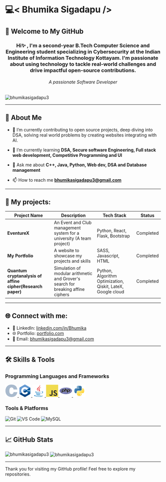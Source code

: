 

<!--
**BhumikaSigadapu3/BhumikaSigadapu3** is a ✨ _special_ ✨ repository because its `README.md` (this file) appears on your GitHub profile.
-->
# 💻< Bhumika Sigadapu />
## 👋 Welcome to My GitHub

<h3 align="center">Hi✨ , I'm a second-year B.Tech Computer Science and Engineering student specializing in Cybersecurity at the Indian Institute of Information Technology Kottayam. I'm passionate about using technology to tackle real-world challenges and drive impactful open-source contributions.</h3>
<h6 align="center">A passionate Software Developer</h6>

<p align="left"> <img src="https://komarev.com/ghpvc/?username=bhumikasigadapu3&label=Profile%20views&color=0e75b6&style=flat" alt="bhumikasigadapu3" /> </p>

---

## 🌟 About Me

- 🔭 I’m currently contributing to open source projects, deep diving into DSA, solving real world problems by creating websites integrating with AI.

- 🌱 I’m currently learning **DSA, Secure software Engineering, Full stack web development, Competitive Programming and UI**

- 💬 Ask me about **C++, Java, Python, Web dev, DSA and Database management**

- 📫 How to reach me **bhumikasigadapu3@gmail.com**

---

## 💼 My projects: 

| Project Name                 | Description                                  | Tech Stack               | Status      |  
| ---------------------------- | -------------------------------------------- | ------------------------ | ----------- | 
| **EventureX**           | An Event and Club management system for a university (A team project) | Python, React, Flask, Bootstrap          | Completed |  
| **My Portfolio**             | A website to showcase my projects and skills | SASS, Javascript, HTML  | Completed |  
| **Quantum cryptanalysis of affine cipher(Research paper)** |  Simulation of modular arithmetic and Grover's search for breaking affine ciphers  | Python, Algorithm Optimization, Qiskit, LateX, Google cloud           | Completed   |  


---


## 🌐 Connect with me: 


- 💼 LinkedIn: [linkedin.com/in/Bhumika](https://www.linkedin.com/in/bhumika-sigadapu-44b34a280/)
- 🌐 Portfolio: [portfolio.com](https://responsiveportfolio-bhumi.netlify.app/)
- 📧 Email: [bhumikasigadapu3@gmail.com](mailto:bhumikasigadapu3@gmail.com)


---

## 🛠️ Skills & Tools

### **Programming Languages and Frameworks**
<p align="left"> <a href="https://www.cprogramming.com/" target="_blank" rel="noreferrer"> <img src="https://raw.githubusercontent.com/devicons/devicon/master/icons/c/c-original.svg" alt="c" width="40" height="40"/> </a> <a href="https://www.w3schools.com/cpp/" target="_blank" rel="noreferrer"> <img src="https://raw.githubusercontent.com/devicons/devicon/master/icons/cplusplus/cplusplus-original.svg" alt="cplusplus" width="40" height="40"/> </a> <a href="https://www.java.com" target="_blank" rel="noreferrer"> <img src="https://raw.githubusercontent.com/devicons/devicon/master/icons/java/java-original.svg" alt="java" width="40" height="40"/> </a> <a href="https://developer.mozilla.org/en-US/docs/Web/JavaScript" target="_blank" rel="noreferrer"> <img src="https://raw.githubusercontent.com/devicons/devicon/master/icons/javascript/javascript-original.svg" alt="javascript" width="40" height="40"/> </a> <a href="https://www.php.net" target="_blank" rel="noreferrer"> <img src="https://raw.githubusercontent.com/devicons/devicon/master/icons/php/php-original.svg" alt="php" width="40" height="40"/> </a> <a href="https://www.python.org" target="_blank" rel="noreferrer"> <img src="https://raw.githubusercontent.com/devicons/devicon/master/icons/python/python-original.svg" alt="python" width="40" height="40"/> </a> </p>

### **Tools & Platforms**
![Git](https://img.shields.io/badge/Git-%23F05033.svg?style=for-the-badge&logo=git&logoColor=white)
![VS Code](https://img.shields.io/badge/VS%20Code-%23007ACC.svg?style=for-the-badge&logo=visual-studio-code&logoColor=white)
![MySQL](https://img.shields.io/badge/MySQL-%234479A1.svg?style=for-the-badge&logo=mysql&logoColor=white)

---
## 📈 GitHub Stats
<p><img align="left" src="https://github-readme-stats.vercel.app/api/top-langs?username=bhumikasigadapu3&show_icons=true&locale=en&layout=compact" alt="bhumikasigadapu3" /></p>

<p>&nbsp;<img align="center" src="https://github-readme-stats.vercel.app/api?username=bhumikasigadapu3&show_icons=true&locale=en" alt="bhumikasigadapu3" /></p>

---


Thank you for visiting my GitHub profile! Feel free to explore my repositories.
